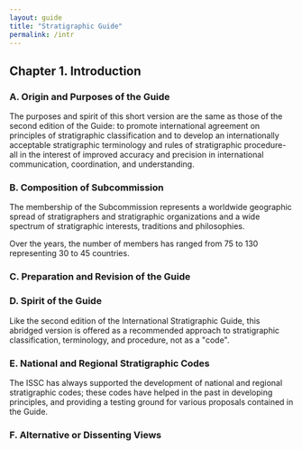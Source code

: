 ```yaml
---
layout: guide
title: "Stratigraphic Guide"
permalink: /intr
---
```

## Chapter 1. Introduction


### A. Origin and Purposes of the Guide

The purposes and spirit of this short version are the same as those of the second edition of the Guide: to promote international agreement on principles of stratigraphic classification and to develop an internationally acceptable stratigraphic terminology and rules of stratigraphic procedure-all in the interest of improved accuracy and precision in international communication, coordination, and understanding.

### B. Composition of Subcommission

The membership of the Subcommission represents a worldwide geographic spread of stratigraphers and stratigraphic organizations and a wide spectrum of stratigraphic interests, traditions and philosophies.

Over the years, the number of members has ranged from 75 to 130 representing 30 to 45 countries.

### C. Preparation and Revision of the Guide

### D. Spirit of the Guide

Like the second edition of the International Stratigraphic Guide, this abridged version is offered as a recommended approach to stratigraphic classification, terminology, and procedure, not as a &quot;code&quot;.

### E. National and Regional Stratigraphic Codes

The ISSC has always supported the development of national and regional stratigraphic codes; these codes have helped in the past in developing principles, and providing a testing ground for various proposals contained in the Guide.

### F. Alternative or Dissenting Views

